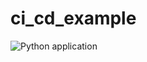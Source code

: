 # ci_cd_example

![Python application](https://github.com/daviluis321/ci_cd_example/workflows/Python%20application/badge.svg?event=status)
